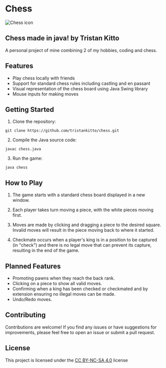 # Chess
![Chess icon](https://github.com/tristankitto/chess/blob/main/src/chessicon.png)

## Chess made in java! by Tristan Kitto

A personal project of mine combining 2 of my hobbies, coding and chess.

## Features

- Play chess locally with friends
- Support for standard chess rules including castling and en passant
- Visual representation of the chess board using Java Swing library
- Mouse inputs for making moves

## Getting Started

1. Clone the repository:
```shell
git clone https://github.com/tristankitto/chess.git
```

2. Compile the Java source code:
```shell
javac chess.java
```

3. Run the game:
```shell
java chess
```

## How to Play

1. The game starts with a standard chess board displayed in a new window.

2. Each player takes turn moving a piece, with the white pieces moving first.

3. Moves are made by clicking and dragging a piece to the desired square. Invalid moves will result in the piece moving back to where it started.

4. Checkmate occurs when a player's king is in a position to be captured (in "check") and there is no legal move that can prevent its capture, resulting in the end of the game.

## Planned Features
- Promoting pawns when they reach the back rank.
- Clicking on a piece to show all valid moves.
- Confirming when a king has been checked or checkmated and by extension ensuring no illegal moves can be made.
- Undo/Redo moves.

## Contributing
Contributions are welcome! If you find any issues or have suggestions for improvements, please feel free to open an issue or submit a pull request.

## License
This project is licensed under the [CC BY-NC-SA 4.0](https://creativecommons.org/licenses/by-nc-sa/4.0/) license

